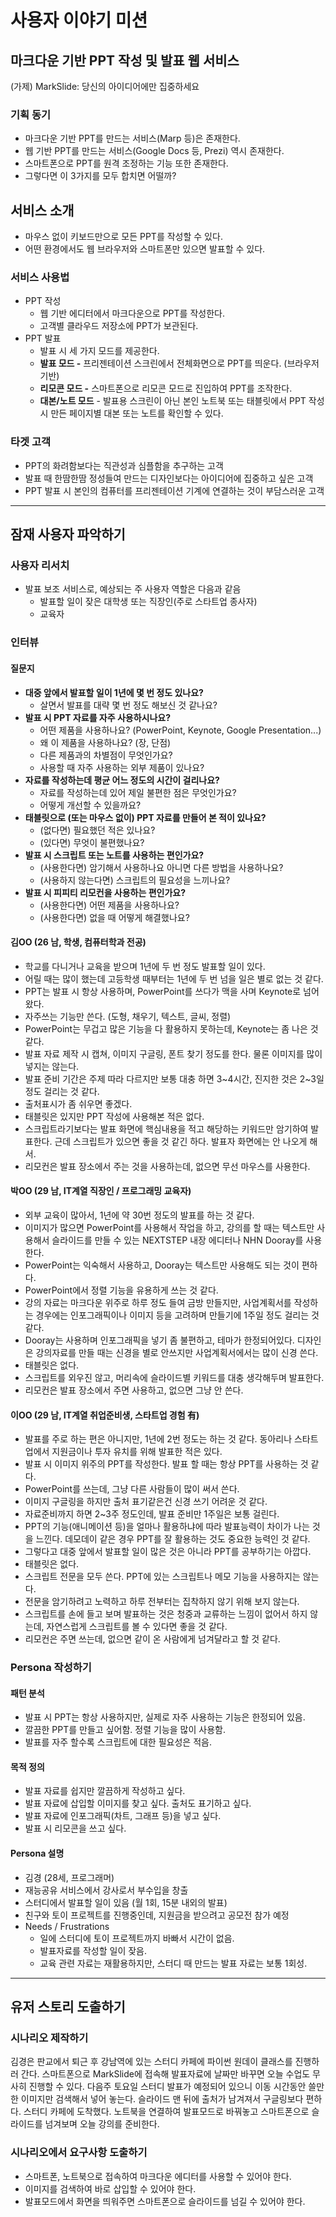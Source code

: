 # 사용자 이야기 미션

## **마크다운 기반 PPT 작성 및 발표 웹 서비스**

(가제) MarkSlide: 당신의 아이디어에만 집중하세요

### 기획 동기

- 마크다운 기반 PPT를 만드는 서비스(Marp 등)은 존재한다.
- 웹 기반 PPT를 만드는 서비스(Google Docs 등, Prezi) 역시 존재한다.
- 스마트폰으로 PPT를 원격 조정하는 기능 또한 존재한다.
- 그렇다면 이 3가지를 모두 합치면 어떨까?

## 서비스 소개
- 마우스 없이 키보드만으로 모든 PPT를 작성할 수 있다.
- 어떤 환경에서도 웹 브라우저와 스마트폰만 있으면 발표할 수 있다.

### 서비스 사용법

- PPT 작성
  - 웹 기반 에디터에서 마크다운으로 PPT를 작성한다.
  - 고객별 클라우드 저장소에 PPT가 보관된다.
- PPT 발표
  - 발표 시 세 가지 모드를 제공한다.
  - **발표 모드 -** 프리젠테이션 스크린에서 전체화면으로 PPT를 띄운다. (브라우저 기반)
  - **리모콘 모드 -** 스마트폰으로 리모콘 모드로 진입하여 PPT를 조작한다.
  - **대본/노트 모드** - 발표용 스크린이 아닌 본인 노트북 또는 태블릿에서 PPT 작성시 만든 페이지별 대본 또는 노트를 확인할 수 있다.

### 타겟 고객

- PPT의 화려함보다는 직관성과 심플함을 추구하는 고객
- 발표 때 한땀한땀 정성들여 만드는 디자인보다는 아이디어에 집중하고 싶은 고객
- PPT 발표 시 본인의 컴퓨터를 프리젠테이션 기계에 연결하는 것이 부담스러운 고객

---

## 잠재 사용자 파악하기

### 사용자 리서치

- 발표 보조 서비스로, 예상되는 주 사용자 역할은 다음과 같음
  - 발표할 일이 잦은 대학생 또는 직장인(주로 스타트업 종사자)
  - 교육자

### 인터뷰

#### 질문지

- **대중 앞에서 발표할 일이 1년에 몇 번 정도 있나요?**
  - 살면서 발표를 대략 몇 번 정도 해보신 것 같나요?
- **발표 시 PPT 자료를 자주 사용하시나요?**
  - 어떤 제품을 사용하나요? (PowerPoint, Keynote, Google Presentation...)
  - 왜 이 제품을 사용하나요? (장, 단점)
  - 다른 제품과의 차별점이 무엇인가요?
  - 사용할 때 자주 사용하는 외부 제품이 있나요?
- **자료를 작성하는데 평균 어느 정도의 시간이 걸리나요?**
  - 자료를 작성하는데 있어 제일 불편한 점은 무엇인가요?
  - 어떻게 개선할 수 있을까요?
- **태블릿으로 (또는 마우스 없이) PPT 자료를 만들어 본 적이 있나요?**
  - (없다면) 필요했던 적은 있나요?
  - (있다면) 무엇이 불편했나요?
- **발표 시 스크립트 또는 노트를 사용하는 편인가요?**
  - (사용한다면) 암기해서 사용하나요 아니면 다른 방법을 사용하나요?
  - (사용하지 않는다면) 스크립트의 필요성을 느끼나요?
- **발표 시 피피티 리모컨을 사용하는 편인가요?**
  - (사용한다면) 어떤 제품을 사용하나요?
  - (사용한다면) 없을 때 어떻게 해결했나요?

#### 김OO (26 남, 학생, 컴퓨터학과 전공)

- 학교를 다니거나 교육을 받으며 1년에 두 번 정도 발표할 일이 있다.
- 어릴 때는 많이 했는데 고등학생 때부터는 1년에 두 번 넘을 일은 별로 없는 것 같다.
- PPT는 발표 시 항상 사용하며, PowerPoint를 쓰다가 맥을 사며 Keynote로 넘어왔다.
- 자주쓰는 기능만 쓴다. (도형, 채우기, 텍스트, 글씨, 정렬)
- PowerPoint는 무겁고 많은 기능을 다 활용하지 못하는데, Keynote는 좀 나은 것 같다.
- 발표 자료 제작 시 캡쳐, 이미지 구글링, 폰트 찾기 정도를 한다. 물론 이미지를 많이 넣지는 않는다.
- 발표 준비 기간은 주제 따라 다르지만 보통 대충 하면 3~4시간, 진지한 것은 2~3일 정도 걸리는 것 같다.
- 출처표시가 좀 쉬우면 좋겠다.
- 태블릿은 있지만 PPT 작성에 사용해본 적은 없다.
- 스크립트라기보다는 발표 화면에 핵심내용을 적고 해당하는 키워드만 암기하여 발표한다. 근데 스크립트가 있으면 좋을 것 같긴 하다. 발표자 화면에는 안 나오게 해서.
- 리모컨은 발표 장소에서 주는 것을 사용하는데, 없으면 무선 마우스를 사용한다.

#### 박OO (29 남, IT계열 직장인 / 프로그래밍 교육자)

- 외부 교육이 많아서, 1년에 약 30번 정도의 발표를 하는 것 같다.
- 이미지가 많으면 PowerPoint를 사용해서 작업을 하고, 강의를 할 때는 텍스트만 사용해서 슬라이드를 만들 수 있는 NEXTSTEP 내장 에디터나 NHN Dooray를 사용한다.
- PowerPoint는 익숙해서 사용하고, Dooray는 텍스트만 사용해도 되는 것이 편하다.
- PowerPoint에서 정렬 기능을 유용하게 쓰는 것 같다.
- 강의 자료는 마크다운 위주로 하루 정도 들여 금방 만들지만, 사업계획서를 작성하는 경우에는 인포그래픽이나 이미지 등을 고려하며 만들기에 1주일 정도 걸리는 것 같다.
- Dooray는 사용하며 인포그래픽을 넣기 좀 불편하고, 테마가 한정되어있다. 디자인은 강의자료를 만들 때는 신경을 별로 안쓰지만 사업계획서에서는 많이 신경 쓴다.
- 태블릿은 없다.
- 스크립트를 외우진 않고, 머리속에 슬라이드별 키워드를 대충 생각해두며 발표한다.
- 리모컨은 발표 장소에서 주면 사용하고, 없으면 그냥 안 쓴다.

#### 이OO (29 남, IT계열 취업준비생, 스타트업 경험 有)

- 발표를 주로 하는 편은 아니지만, 1년에 2번 정도는 하는 것 같다. 동아리나 스타트업에서 지원금이나 투자 유치를 위해 발표한 적은 있다.
- 발표 시 이미지 위주의 PPT를 작성한다. 발표 할 때는 항상 PPT를 사용하는 것 같다.
- PowerPoint를 쓰는데, 그냥 다른 사람들이 많이 써서 쓴다.
- 이미지 구글링을 하지만 출처 표기같은건 신경 쓰기 어려운 것 같다.
- 자료준비까지 하면 2~3주 정도인데, 발표 준비만 1주일은 보통 걸린다.
- PPT의 기능(애니메이션 등)을 얼마나 활용하냐에 따라 발표능력이 차이가 나는 것을 느낀다. 데모데이 같은 경우 PPT를 잘 활용하는 것도 중요한 능력인 것 같다.
- 그렇다고 대중 앞에서 발표할 일이 많은 것은 아니라 PPT를 공부하기는 아깝다.
- 태블릿은 없다.
- 스크립트 전문을 모두 쓴다. PPT에 있는 스크립트나 메모 기능을 사용하지는 않는다.
- 전문을 암기하려고 노력하고 하루 전부터는 집착하지 않기 위해 보지 않는다.
- 스크립트를 손에 들고 보며 발표하는 것은 청중과 교류하는 느낌이 없어서 하지 않는데, 자연스럽게 스크립트를 볼 수 있다면 좋을 것 같다.
- 리모컨은 주면 쓰는데, 없으면 같이 온 사람에게 넘겨달라고 할 것 같다.

### Persona 작성하기

#### 패턴 분석

- 발표 시 PPT는 항상 사용하지만, 실제로 자주 사용하는 기능은 한정되어 있음.
- 깔끔한 PPT를 만들고 싶어함. 정렬 기능을 많이 사용함.
- 발표를 자주 할수록 스크립트에 대한 필요성은 적음.

#### 목적 정의

- 발표 자료를 쉽지만 깔끔하게 작성하고 싶다.
- 발표 자료에 삽입할 이미지를 찾고 싶다. 출처도 표기하고 싶다.
- 발표 자료에 인포그래픽(차트, 그래프 등)을 넣고 싶다.
- 발표 시 리모콘을 쓰고 싶다.

#### Persona 설명

- 김경 (28세, 프로그래머)
- 재능공유 서비스에서 강사로서 부수입을 창출
- 스터디에서 발표할 일이 있음 (월 1회, 15분 내외의 발표)
- 친구와 토이 프로젝트를 진행중인데, 지원금을 받으려고 공모전 참가 예정
- Needs / Frustrations
  - 일에 스터디에 토이 프로젝트까지 바빠서 시간이 없음.
  - 발표자료를 작성할 일이 잦음.
  - 교육 관련 자료는 재활용하지만, 스터디 때 만드는 발표 자료는 보통 1회성.

---

## 유저 스토리 도출하기

### 시나리오 제작하기

김경은 판교에서 퇴근 후 강남역에 있는 스터디 카페에 파이썬 원데이 클래스를 진행하러 간다. 스마트폰으로 MarkSlide에 접속해 발표자료에 날짜만 바꾸면 오늘 수업도 무사히 진행할 수 있다. 다음주 토요일 스터디 발표가 예정되어 있으니 이동 시간동안 쓸만한 이미지만 검색해서 넣어 놓는다. 슬라이드 맨 뒤에 출처가 남겨져서 구글링보다 편하다. 스터디 카페에 도착했다. 노트북을 연결하여 발표모드로 바꿔놓고 스마트폰으로 슬라이드를 넘겨보며 오늘 강의를 준비한다.

### 시나리오에서 요구사항 도출하기

- 스마트폰, 노트북으로 접속하여 마크다운 에디터를 사용할 수 있어야 한다.
- 이미지를 검색하여 바로 삽입할 수 있어야 한다.
- 발표모드에서 화면을 띄워주면 스마트폰으로 슬라이드를 넘길 수 있어야 한다.
